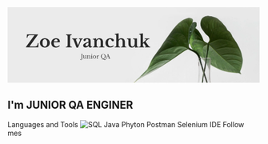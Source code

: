 ![Header](https://github.com/ZoeIvanchuk/ZoeIvanchuk/blob/main/assets/git%20photo.png)

## I'm JUNIOR QA ENGINER

Languages and Tools
![SQL]( https://img.shields.io/badge/SQL-008000?style=for-the-badge&logo=SQL&logoColor=000000)
Java
Phyton
Postman
Selenium IDE
Follow mes
